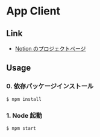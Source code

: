 # App Client

## Link

- [Notion のプロジェクトページ](https://www.notion.so/simuland/111-ProbWorks-acfbc383c3674abab6427fede7d0c4df)

## Usage

### 0. 依存パッケージインストール

```
$ npm install
```

### 1. Node 起動

```
$ npm start
```
